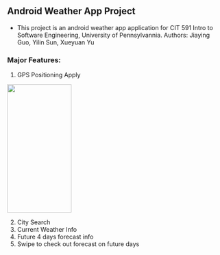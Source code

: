 ## Android Weather App Project
* This project is an android weather app application for CIT 591 Intro to Software Engineering, University of Pennsylvannia.
Authors: Jiaying Guo, Yilin Sun, Xueyuan Yu

### Major Features:
1. GPS Positioning 
Apply 
<img width="150" height="300" src="https://github.com/591Project2018/Working_Swipe/blob/master/APP_Screenshot/getFifthDayWeather.jpg"/>



2. City Search
3. Current Weather Info
4. Future 4 days forecast info
5. Swipe to check out forecast on future days
